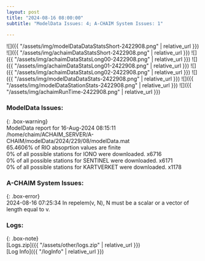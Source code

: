 ```yaml
---
layout: post
title: "2024-08-16 08:00:00"
subtitle: "ModelData Issues: 4; A-CHAIM System Issues: 1"

---
```


![]({{ "/assets/img/modelDataDataStatsShort-2422908.png" | relative_url }})
![]({{ "/assets/img/achaimDataStatsShort-2422908.png" | relative_url }})
![]({{ "/assets/img/achaimDataStatsLong00-2422908.png" | relative_url }})
![]({{ "/assets/img/achaimDataStatsLong01-2422908.png" | relative_url }})
![]({{ "/assets/img/achaimDataStatsLong02-2422908.png" | relative_url }})
![]({{ "/assets/img/modelDataDataStats-2422908.png" | relative_url }})
![]({{ "/assets/img/modelDataStationStats-2422908.png" | relative_url }})
![]({{ "/assets/img/achaimRunTime-2422908.png" | relative_url }})


### ModelData Issues:  
  
{: .box-warning}  
 ModelData report for 16-Aug-2024 08:15:11   
 /home/chaim/ACHAIM_SERVER/A-CHAIM/modelData/2024/229/08/modelData.mat   
 65.4606% of RIO absoprtion values are finite   
 0% of all possible stations for IONO were downloaded. x6716   
 0% of all possible stations for SENTINEL were downloaded. x6171   
 0% of all possible stations for KARTVERKET were downloaded. x1178   
  
### A-CHAIM System Issues:  
  
{: .box-error}  
2024-08-16 07:25:34 In repelem(v, N), N must be a scalar or a vector of length equal to v.  

### Logs:  
  
{: .box-note}  
[Logs.zip]({{ "/assets/other/logs.zip" | relative_url }})  
[Log Info]({{ "/logInfo" | relative_url }})  
